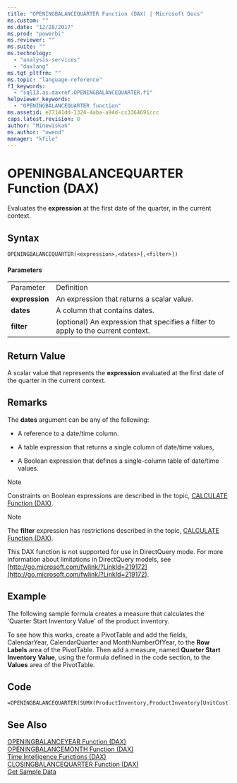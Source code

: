 ```yaml
---
title: "OPENINGBALANCEQUARTER Function (DAX) | Microsoft Docs"
ms.custom: ""
ms.date: "12/28/2017"
ms.prod: "powerbi"
ms.reviewer: ""
ms.suite: ""
ms.technology: 
  - "analysis-services"
  - "daxlang"
ms.tgt_pltfrm: ""
ms.topic: "language-reference"
f1_keywords: 
  - "sql13.as.daxref.OPENINGBALANCEQUARTER.f1"
helpviewer_keywords: 
  - "OPENINGBALANCEQUARTER function"
ms.assetid: e27141dd-1324-4aba-a94d-cc3364691ccc
caps.latest.revision: 8
author: "Minewiskan"
ms.author: "owend"
manager: "kfile"
---
```

# OPENINGBALANCEQUARTER Function (DAX)
Evaluates the **expression** at the first date of the quarter, in the current context.  
  
## Syntax  
  
```  
OPENINGBALANCEQUARTER(<expression>,<dates>[,<filter>])  
```  
  
#### Parameters  
  
|||  
|-|-|  
|Parameter|Definition|  
|**expression**|An expression that returns a scalar value.|  
|**dates**|A column that contains dates.|  
|**filter**|(optional) An expression that specifies a filter to apply to the current context.|  
  
## Return Value  
A scalar value that represents the **expression** evaluated at the first date of the quarter in the current context.  
  
## Remarks  
The **dates** argument can be any of the following:  
  
-   A reference to a date/time column.  
  
-   A table expression that returns a single column of date/time values,  
  
-   A Boolean expression that defines a single-column table of date/time values.  
  
> [!NOTE]  
> Constraints on Boolean expressions are described in the topic, [CALCULATE Function &#40;DAX&#41;](calculate-function-dax.md).  
  
> [!NOTE]  
> The **filter** expression has restrictions described in the topic, [CALCULATE Function &#40;DAX&#41;](calculate-function-dax.md).  
>   
> This DAX function is not supported for use in DirectQuery mode. For more information about limitations in DirectQuery models, see  [http://go.microsoft.com/fwlink/?LinkId=219172](http://go.microsoft.com/fwlink/?LinkId=219172).  
  
## Example  
The following sample formula creates a measure that calculates the 'Quarter Start Inventory Value' of the product inventory.  
  
To see how this works, create a PivotTable and add the fields, CalendarYear, CalendarQuarter and MonthNumberOfYear, to the **Row Labels** area of the PivotTable. Then add a measure, named **Quarter Start Inventory Value**, using the formula defined in the code section, to the **Values** area of the PivotTable.  
  
## Code  
  
```  
=OPENINGBALANCEQUARTER(SUMX(ProductInventory,ProductInventory[UnitCost]*ProductInventory[UnitsBalance]),DateTime[DateKey])  
```  
  
## See Also  
[OPENINGBALANCEYEAR Function &#40;DAX&#41;](openingbalanceyear-function-dax.md)  
[OPENINGBALANCEMONTH Function &#40;DAX&#41;](openingbalancemonth-function-dax.md)  
[Time Intelligence Functions &#40;DAX&#41;](time-intelligence-functions-dax.md)  
[CLOSINGBALANCEQUARTER Function &#40;DAX&#41;](closingbalancequarter-function-dax.md)  
[Get Sample Data](http://go.microsoft.com/fwlink/?LinkId=164474)  
  
